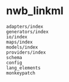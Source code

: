 # nwb_linkml

```{toctree}
adapters/index
generators/index
io/index
maps/index
models/index
providers/index
schema
config
lang_elements
monkeypatch
```